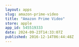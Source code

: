 ```yaml
---
layout: apps
slug: amazon-prime-video
title: "Amazon Prime Video"
store: apple
app_id: 545519333
date: 2024-09-23T14:33:07Z
published: 2016-12-14T06:44:48Z
---
```

